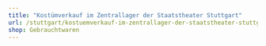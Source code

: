 ```yaml
---
title: "Kostümverkauf im Zentrallager der Staatstheater Stuttgart"
url: /stuttgart/kostuemverkauf-im-zentrallager-der-staatstheater-stuttgart/
shop: Gebrauchtwaren
---
```

